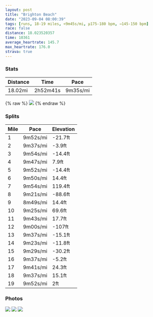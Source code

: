 ```yaml
---
layout: post
title: "Brighton Beach"
date: "2023-09-04 08:00:39"
tags: [runs, 18-19 miles, <9m45s/mi, μ175-180 bpm, →145-150 bpm]
race: false
distance: 18.023520357
time: 10361
average_heartrate: 145.7
max_heartrate: 176.0
strava: true
---
```


### Stats

| Distance | Time | Pace |
|----------|------|------|
|18.02mi|2h52m41s|9m35s/mi|

{% raw %}
<img src='https://maps.googleapis.com/maps/api/staticmap?maptype=roadmap&path=enc:kewwFdrsbMs@pBdAQgAlA_@tCArDmAxE?f@nBv@jArB~@r@oEfNa@|B|OdKdBj@l@|@h@TzKzCvG@fBt@x@{@|AJOcAlB{Bt@YxMd@|Bb@lCfC|B@pBm@~B~BtBf@dDCrAj@~AzAlEfA~EVpe@jB~JB`Hu@nDfBdB^~OxAbPlBjF`Bv@WXTzHr@a@`FRbCo@jGAv@NVnM|@~B`@T^fAXtEQr@^Dy@~@iDjBDbDn@WbAEtCt@n@dE`AfA_@`Bz@vBUnGnAd@kBpEl@_@o@Z}AdAAlBf@rDs@hAuDGcGNeAhD}A~DEpCgCZcChA{A\cCu@oB[cCGmBN{By@aB@u@Yk@gBiBYgAy@k@kAyCOHNOy@U}AyFy@w@o@uA_@_@]FOd@wAJoBo@aBJeA}Bc@l@aAMsBVKi@_@WSwBi@_BgDeEuMrSb@dAR?I^a@Lo@gBkAaAn@mBrC{CpD{FbQkUdBeB|C_F|L{PpBqB|IaMvAyChB{AxCiFbAaA~@c@rBMfKLdAWz@r@`BSJj@l@FlAc@n@eAe@qBPq@AaAzBLpCw@pAXrDi@fAb@pACZJGX]M@{@zAgD[o@Fa@lEkK^cBCw@f@U|CdAp@x@b@iBv@}AJaAxCeK`DoBl@uBjE]|A{CdDoCf@iDp@oA|@@`@\Dd@`EuBjB[Nm@rIkFb@q@nAUjBeBTDfFmDRs@nBk@hBuAG]|CoAdCcBbAkDt@g@rBc@|A^jFh@|BAbAl@fApBzDbCdBnB|@Td@l@bB`@~AHpGg@dCh@vAxBjCpB\`@GHjDdBvBrDvA|EjA|BtCvB`AFjAWtA{Bv@iGjBmCzBgFh@m@|CiArFPd@\J[|BgAtB{C|Bu@hA@~Cz@fDCfCbAjA[dA}BfBh@Zj@?`Ch@fDzAxEhAv@~Fa@dDy@pCa@bHg@[{@p@bAx@RxFw@`@HThAfLuBdFKhD{@lDEhCe@`Ao@fDF|O{BbBB|FiAtOeAdNsBdG[nDw@ph@{FtCEpVmCzQiCrDKfBc@hQ}AxDk@v@{AEu@d@t@`AElMgBvEQp]aEbAOAg@h@h@tAg@jIy@`o@zIlFRlKtAjDz@``@fFTk@Sa@d@_A[_@q@_H_AuCAaCy@eDW_DDsBsAgEDkB|Dw@aAx@eBDIVNtA&key=AIzaSyC1MId7bFpkLXNAaYhBSTb8jLyiSqzbDtM&size=800x800&markers=color:yellow|label:S|40.75622,-73.99731&markers=color:green|label:F|40.57761000000003,-73.96122999999987'>
{% endraw %}

### Splits

| Mile | Pace | Elevation |
|------|------|-----------|
|1|9m52s/mi|-21.7ft|
|2|9m37s/mi|-3.9ft|
|3|9m54s/mi|-14.4ft|
|4|9m47s/mi|7.9ft|
|5|9m52s/mi|-14.4ft|
|6|9m50s/mi|14.4ft|
|7|9m54s/mi|119.4ft|
|8|9m21s/mi|-88.6ft|
|9|8m49s/mi|14.4ft|
|10|9m25s/mi|69.6ft|
|11|9m43s/mi|17.7ft|
|12|9m00s/mi|-107ft|
|13|9m37s/mi|-15.1ft|
|14|9m23s/mi|-11.8ft|
|15|9m29s/mi|-30.2ft|
|16|9m37s/mi|-5.2ft|
|17|9m41s/mi|24.3ft|
|18|9m37s/mi|15.1ft|
|19|9m52s/mi|2ft|

### Photos
<img src='https://dgtzuqphqg23d.cloudfront.net/YqENCyuszw8TuktPp0jKCRCQOpJvtgLuvdUFtf9bFH8-576x768.jpg'>

<img src='https://dgtzuqphqg23d.cloudfront.net/qb_jveAWM-EoOpUKfWi0Oiv0K2bd2rC1-zGSCu9tmV0-576x768.jpg'>

<img src='https://dgtzuqphqg23d.cloudfront.net/Py9XwaeeREoHuQ6X1SOIa9Q911e_w6T-GSRP4Atj-DU-576x768.jpg'>
